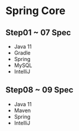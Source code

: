 # Spring Core

## Step01 ~ 07 Spec

- Java 11
- Gradle
- Spring
- MySQL
- IntelliJ

## Step08 ~ 09 Spec

- Java 11
- Maven
- Spring
- IntelliJ
